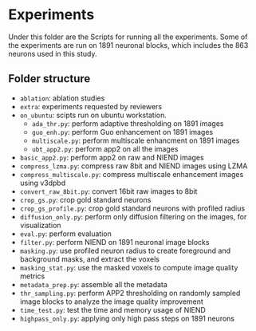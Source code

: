 # Experiments
Under this folder are the Scripts for running all the experiments.
Some of the experiments are run on 1891 neuronal blocks, which includes the 863 neurons used in this study.

## Folder structure
* `ablation`: ablation studies
* `extra`: experiments requested by reviewers
* `on_ubuntu`: scipts run on ubuntu workstation.
  * `ada_thr.py`: perform adaptive thresholding on 1891 images
  * `guo_enh.py`: perform Guo enhancement on 1891 images
  * `multiscale.py`: perform multiscale enhancment on 1891 images
  * `ubt_app2.py`: perform app2 on all the images
* `basic_app2.py`: perform app2 on raw and NIEND images
* `compress_lzma.py`: compress raw 8bit and NIEND images using LZMA
* `compress_multiscale.py`: compress multiscale enhancement images using v3dpbd
* `convert_raw_8bit.py`: convert 16bit raw images to 8bit
* `crop_gs.py`: crop gold standard neurons
* `crop_gs_profile.py`: crop gold standard neurons with profiled radius
* `diffusion_only.py`: perform only diffusion filtering on the images, for visualization
* `eval.py`: perform evaluation
* `filter.py`: perform NIEND on 1891 neuronal image blocks
* `masking.py`: use profiled neuron radius to create foreground and background masks, and extract the voxels
* `masking_stat.py`: use the masked voxels to compute image quality metrics
* `metadata_prep.py`: assemble all the metadata
* `thr_sampling.py`: perform APP2 thresholding on randomly sampled image blocks to analyze the image quality improvement
* `time_test.py`: test the time and memory usage of NIEND
* `highpass_only.py`: applying only high pass steps on 1891 neurons